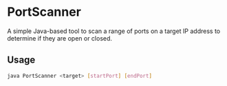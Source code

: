 # PortScanner
A simple Java-based tool to scan a range of ports on a target IP address to determine if they are open or closed.

## Usage

```bash
java PortScanner <target> [startPort] [endPort]